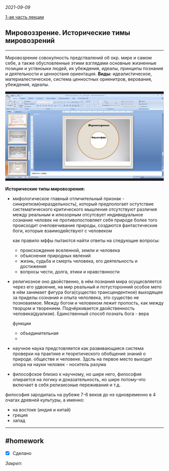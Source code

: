 *2021-09-09*

[1-ая часть лекции](Philosophy(1).md)

## Мировоззрение. Исторические тимы мировозрений

---

Мировозрение совокупность предствалений об окр. мире и самом себе, а также обусловленные этими взглядами основные жизненные позиции и уствноыки людей, их убеждения, идеалы, принципы познания и деятельности и ценностаня ориентация.
**Виды:** идеалистическое, материалестическое, система ценностных ориенитров, верования, убеждения, идеалы.

![](../Files/Pasted%20image%2020210909131728.png)

**Исторические типы мировозрения:**
- мифологическое
	главный отличительный признак - синкретизм(нераздельность), который предпологает остутствие систематического критического мышления
	отсутствуют различия между реальным и илюзорным
	отсутсвует индивидуальное сознание
	человек не противопостовляет себя природе более того происходит очеловечивание природы, создаются фантастические боги, которые взаимодействуют с человеком

	как правило мффы пытаются найти ответы на следующие вопросы:
	- происхождение вселенной, земли и человека
	- объяснение природных явлений
	- жизнь, судьба и смерть человека, его деятельность и достижения
	- вопросы чести, долга, этики и нравствнности

- религиозное
	оно двойственно, в нём познания мира осущесвляется через его удвоение, на мир реальный и потусторонний
	особое мето в нём занимает фигура бога(существо трансцендентное) выходящее за приделы сознания и опыта челолвека, это существо не позноваемое.
	Между богом и человеком лежит пропость, как между творцом и творением. Подчёркивается двойственность человека(дуализм).
	Единственный способ познать бога - вера
	
	функции
	- объединительная
	- 

- научное
	наука предстовляется как развивающаяся система проверки на практике и теоретического обобщения знаний о природе. обществе и человеке. Здсль на первое место выходит опора на науки
	человек - носитель разума
- философское
	близко к научному, но шире него, философия опирается на логику и доказательность, но шире
	потому-что включает в себя релизиозные переживания и т.д.

философия зародилась на рубеже 7-6 веков до нэ одновременно в 4 очагах древней культуры, а именно:
- на востоке (индия и китай)
- греция
- запад

---

##    #homework 

- [x]  Сделано

_Закреп:_
